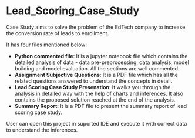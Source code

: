 # Lead_Scoring_Case_Study

Case Study aims to solve the problem of the EdTech company to increase the conversion rate of leads to enrollment.
		
It has four files mentioned below:
*	**Python commented file**: It is a jupyter notebook file which contains the detailed analysis of data - data pre-preprocessing, data analysis, model building and model evaluation. All the sections are well commented.
*	**Assignment Subjective Questions**: It is a PDF file which has all the related questions answered to understand the concepts in detail.
* **Lead Scoring Case Study Presenation**: It walks you through the analysis in detailed way with the help of charts and inferences. It also contains the proposed solution reached at the end of the analysis.
*	**Summary Report**: It is a PDF file to present the summary report of lead scoring case study.

User can open this project in suported IDE and execute it with correct data to understand the inferences.
